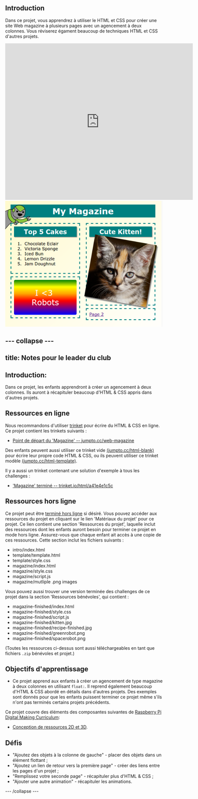 ## Introduction

Dans ce projet, vous apprendrez à utiliser le HTML et CSS pour créer une site Web magazine à plusieurs pages avec un agencement à deux colonnes. Vous réviserez égament beaucoup de techniques HTML et CSS d'autres projets. 

<div class="trinket">
  <iframe src="https://trinket.io/embed/html/a41e4e1c5c?outputOnly=true&start=result" width="600" height="500" frameborder="0" marginwidth="0" marginheight="0" allowfullscreen>
  </iframe>
  <img src="images/magazine-final.png">
</div>


--- collapse ---
---
title: Notes pour le leader du club
---


## Introduction:
Dans ce projet, les enfants apprendront à créer un agencement à deux colonnes. Ils auront à récapituler beaucoup d'HTML & CSS appris dans d'autres projets. 

## Ressources en ligne

Nous recommandons d'utiliser [trinket](https://trinket.io/) pour écrire du HTML & CSS en ligne. Ce projet contient les trinkets suivants :

+ [Point de départ du 'Magazine'  -- jumpto.cc/web-magazine](http://jumpto.cc/web-magazine)

Des enfants peuvent aussi utiliser ce trinket vide [(jumpto.cc/html-blank)](http://jumpto.cc/html-blank) pour écrire leur propre code HTML & CSS, ou ils peuvent utiliser ce trinket modèle [(jumpto.cc/html-template)](http://jumpto.cc/html-template).

Il y a aussi un trinket contenant une solution d'exemple à tous les challenges :

+ ['Magazine' terminé -- trinket.io/html/a41e4e1c5c](https://trinket.io/html/a41e4e1c5c)

## Ressources hors ligne
Ce projet peut être [terminé hors ligne](https://www.codeclubprojects.org/en-GB/resources/webdev-working-offline/) si désiré. Vous pouvez accéder aux ressources du projet en cliquant sur le lien 'Matériaux du projet' pour ce projet. Ce lien contient une section 'Ressources du projet', laquelle inclut des ressources dont les enfants auront besoin pour terminer ce projet en mode hors ligne. Assurez-vous que chaque enfant ait accès à une copie de ces ressources. Cette section inclut les fichiers suivants :

+ intro/index.html
+ template/template.html
+ template/style.css
+ magazine/index.html
+ magazine/style.css
+ magazine/script.js
+ magazine/mutliple .png images

Vous pouvez aussi trouver une version terminée des challenges de ce projet dans la section 'Ressources bénévoles', qui contient :

+ magazine-finished/index.html
+ magazine-finished/style.css
+ magazine-finished/script.js
+ magazine-finished/kitten.jpg
+ magazine-finished/recipe-finished.jpg
+ magazine-finished/greenrobot.png
+ magazine-finished/spacerobot.png

(Toutes les ressources ci-dessus sont aussi téléchargeables en tant que fichiers `.zip` bénévoles et projet.)

## Objectifs d'apprentissage
+ Ce projet apprend aux enfants à créer un agencement de type magazine à deux colonnes en utilisant `float:`. Il reprend également beaucoup d'HTML & CSS abordé en détails dans d'autres projets. Des exemples sont donnés pour que les enfants puissent terminer ce projet même s'ils n'ont pas terminés certains projets précédents. 

Ce projet couvre des éléments des composantes suivantes de [Raspberry Pi Digital Making Curriculum](http://rpf.io/curriculum):

+ [Conception de ressources 2D et 3D](https://www.raspberrypi.org/curriculum/design/creator).

## Défis
+ "Ajoutez des objets à la colonne de gauche" - placer des objets dans un élément flottant ;
+ "Ajoutez un lien de retour vers la première page" - créer des liens entre les pages d'un projet ;
+ "Remplissez votre seconde page" - récapituler plus d'HTML & CSS ;
+ "Ajouter une autre animation" - récapituler les animations.

--- /collapse ---
